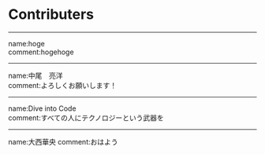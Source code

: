 # Contributers
----
name:hoge  
comment:hogehoge

------
name:中尾　亮洋  
comment:よろしくお願いします！

----
name:Dive into Code  
comment:すべての人にテクノロジーという武器を

---
name:大西華央
comment:おはよう




